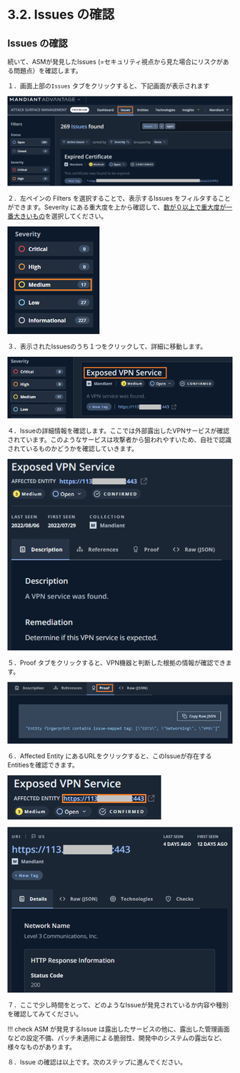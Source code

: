 # 3.2. Issues の確認

## Issues の確認

続いて、ASMが発見したIssues (=セキュリティ視点から見た場合にリスクがある問題点）を確認します。

１．画面上部の`Issues` タブをクリックすると、下記画面が表示されます

![](images/2022-08-10-11-58-11-image.png)

２．左ペインの Filters を選択することで、表示するIssues をフィルタすることができます。Severity にある重大度を上から確認して、<u>数が０以上で重大度が一番大きいもの</u>を選択してください。

![](images/2022-08-10-11-44-18-image.png)

３．表示されたIssuesのうち１つをクリックして、詳細に移動します。

![](images/2022-08-10-11-44-43-image.png)

４．Issueの詳細情報を確認します。ここでは外部露出したVPNサービスが確認されています。このようなサービスは攻撃者から狙われやすいため、自社で認識されているものかどうかを確認していきます。

![](images/2022-08-10-11-45-15-image.png)

５．Proof タブをクリックすると、VPN機器と判断した根拠の情報が確認できます。

![](images/2022-08-10-11-47-06-image.png)

６．Affected Entity にあるURLをクリックすると、このIssueが存在するEntitiesを確認できます。

![](images/2022-08-10-11-48-23-image.png)

![](images/2022-08-10-11-48-58-image.png)

７．ここで少し時間をとって、どのようなIssueが発見されているか内容や種別を確認してみてください。

!!! check
    ASM が発見するIssue は露出したサービスの他に、露出した管理画面などの設定不備、パッチ未適用による脆弱性、開発中のシステムの露出など、様々なものがあります。

８．Issue の確認は以上です。次のステップに進んでください。
